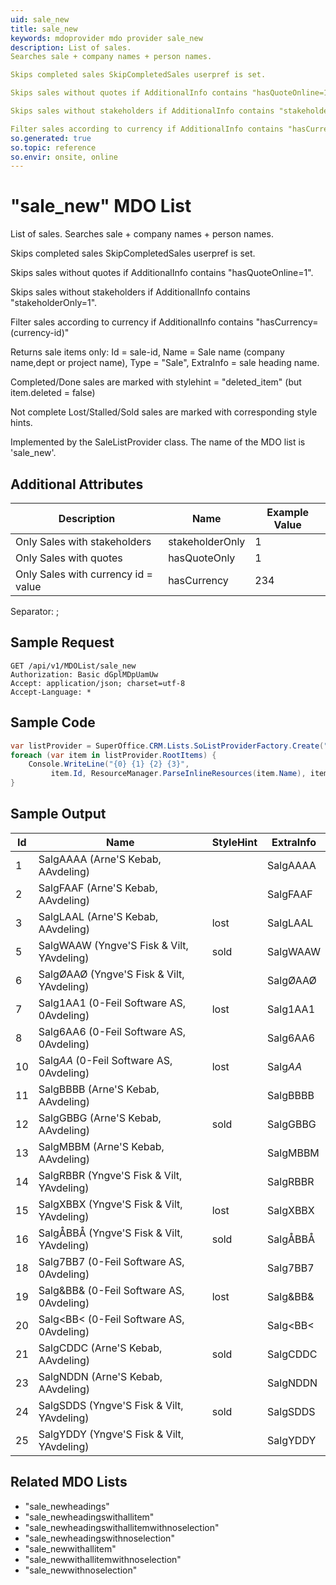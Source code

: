 ```yaml
---
uid: sale_new
title: sale_new
keywords: mdoprovider mdo provider sale_new
description: List of sales.
Searches sale + company names + person names.

Skips completed sales SkipCompletedSales userpref is set.

Skips sales without quotes if AdditionalInfo contains "hasQuoteOnline=1".

Skips sales without stakeholders if AdditionalInfo contains "stakeholderOnly=1".

Filter sales according to currency if AdditionalInfo contains "hasCurrency=(currency-id)"
so.generated: true
so.topic: reference
so.envir: onsite, online
---
```


# "sale_new" MDO List
List of sales.
Searches sale + company names + person names.

Skips completed sales SkipCompletedSales userpref is set.

Skips sales without quotes if AdditionalInfo contains "hasQuoteOnline=1".

Skips sales without stakeholders if AdditionalInfo contains "stakeholderOnly=1".

Filter sales according to currency if AdditionalInfo contains "hasCurrency=(currency-id)"

Returns sale items only: Id = sale-id, Name = Sale name (company name,dept or project name), Type = "Sale",
ExtraInfo = sale heading name.

Completed/Done sales are marked with stylehint = "deleted_item" (but item.deleted = false)

Not complete Lost/Stalled/Sold sales are marked with corresponding style hints.

Implemented by the <see cref="T:SuperOffice.CRM.Lists.SaleListProvider">SaleListProvider</see> class.
The name of the MDO list is 'sale_new'.

## Additional Attributes

| Description | Name | Example Value |
|-----|-----|------|
|Only Sales with stakeholders| stakeholderOnly|1|
|Only Sales with quotes| hasQuoteOnly|1|
|Only Sales with currency id = value| hasCurrency|234|

Separator: ;





## Sample Request

```http!
GET /api/v1/MDOList/sale_new
Authorization: Basic dGplMDpUamUw
Accept: application/json; charset=utf-8
Accept-Language: *

```

## Sample Code
```cs
var listProvider = SuperOffice.CRM.Lists.SoListProviderFactory.Create("sale_new", forceFlatList: true);
foreach (var item in listProvider.RootItems) {
    Console.WriteLine("{0} {1} {2} {3}", 
         item.Id, ResourceManager.ParseInlineResources(item.Name), item.StyleHint, item.ExtraInfo);
}
```

## Sample Output

|Id   | Name  |StyleHint|ExtraInfo |
| --- | ----- | ------- | -------- |
|1|SalgAAAA (Arne'S Kebab, AAvdeling)||SalgAAAA|
|2|SalgFAAF (Arne'S Kebab, AAvdeling)||SalgFAAF|
|3|SalgLAAL (Arne'S Kebab, AAvdeling)|lost|SalgLAAL|
|5|SalgWAAW (Yngve'S Fisk & Vilt, YAvdeling)|sold|SalgWAAW|
|6|SalgØAAØ (Yngve'S Fisk & Vilt, YAvdeling)||SalgØAAØ|
|7|Salg1AA1 (0-Feil Software AS, 0Avdeling)|lost|Salg1AA1|
|8|Salg6AA6 (0-Feil Software AS, 0Avdeling)||Salg6AA6|
|10|Salg*AA* (0-Feil Software AS, 0Avdeling)|lost|Salg*AA*|
|11|SalgBBBB (Arne'S Kebab, AAvdeling)||SalgBBBB|
|12|SalgGBBG (Arne'S Kebab, AAvdeling)|sold|SalgGBBG|
|13|SalgMBBM (Arne'S Kebab, AAvdeling)||SalgMBBM|
|14|SalgRBBR (Yngve'S Fisk & Vilt, YAvdeling)||SalgRBBR|
|15|SalgXBBX (Yngve'S Fisk & Vilt, YAvdeling)|lost|SalgXBBX|
|16|SalgÅBBÅ (Yngve'S Fisk & Vilt, YAvdeling)|sold|SalgÅBBÅ|
|18|Salg7BB7 (0-Feil Software AS, 0Avdeling)||Salg7BB7|
|19|Salg&BB& (0-Feil Software AS, 0Avdeling)|lost|Salg&BB&|
|20|Salg<BB< (0-Feil Software AS, 0Avdeling)||Salg<BB<|
|21|SalgCDDC (Arne'S Kebab, AAvdeling)|sold|SalgCDDC|
|23|SalgNDDN (Arne'S Kebab, AAvdeling)||SalgNDDN|
|24|SalgSDDS (Yngve'S Fisk & Vilt, YAvdeling)|sold|SalgSDDS|
|25|SalgYDDY (Yngve'S Fisk & Vilt, YAvdeling)||SalgYDDY|


## Related MDO Lists

* "sale_newheadings"
* "sale_newheadingswithallitem"
* "sale_newheadingswithallitemwithnoselection"
* "sale_newheadingswithnoselection"
* "sale_newwithallitem"
* "sale_newwithallitemwithnoselection"
* "sale_newwithnoselection"
